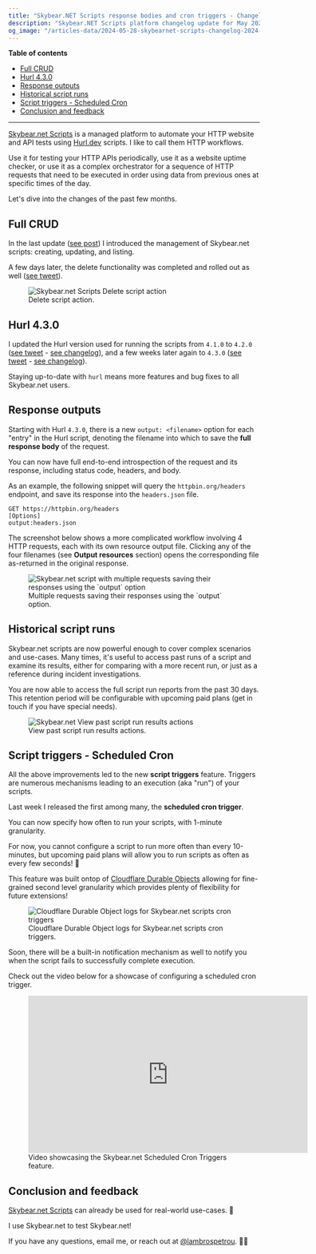 ```yaml
---
title: "Skybear.NET Scripts response bodies and cron triggers - Changelog 2024-05-28"
description: "Skybear.NET Scripts platform changelog update for May 2024."
og_image: "/articles-data/2024-05-28-skybearnet-scripts-changelog-2024-05-28/2024_05_28-skybearnet-response-outputs.png"
---
```


**Table of contents**

- [Full CRUD](#full-crud)
- [Hurl 4.3.0](#hurl-4-3-0)
- [Response outputs](#response-outputs)
- [Historical script runs](#historical-script-runs)
- [Script triggers - Scheduled Cron](#script-triggers-scheduled-cron)
- [Conclusion and feedback](#conclusion-and-feedback)

--------

[Skybear.net Scripts](https://www.skybear.net) is a managed platform to automate your HTTP website and API tests using [Hurl.dev](https://hurl.dev/) scripts. I like to call them HTTP workflows.

Use it for testing your HTTP APIs periodically, use it as a website uptime checker, or use it as a complex orchestrator for a sequence of HTTP requests that need to be executed in order using data from previous ones at specific times of the day.

Let's dive into the changes of the past few months.

## Full CRUD

In the last update ([see post](https://www.lambrospetrou.com/articles/skybearnet-scripts-changelog-2024-02-18/)) I introduced the management of Skybear.net scripts: creating, updating, and listing.

A few days later, the delete functionality was completed and rolled out as well ([see tweet](https://x.com/LambrosPetrou/status/1759697290057363532)).

<figure>
  <img src="/articles-data/2024-05-28-skybearnet-scripts-changelog-2024-05-28/2024_05_28-skybearnet-delete-script.png" title="Delete script action" alt="Skybear.net Scripts Delete script action" />
  <figcaption>Delete script action.</figcaption>
</figure>

## Hurl 4.3.0

I updated the Hurl version used for running the scripts from `4.1.0` to `4.2.0` ([see tweet](https://x.com/LambrosPetrou/status/1761432414981685350) - [see changelog](https://github.com/Orange-OpenSource/hurl/releases/tag/4.2.0)), and a few weeks later again to `4.3.0` ([see tweet](https://x.com/LambrosPetrou/status/1784183159992504705) - [see changelog](https://github.com/Orange-OpenSource/hurl/releases/tag/4.3.0)).

Staying up-to-date with `hurl` means more features and bug fixes to all Skybear.net users.

## Response outputs

Starting with Hurl `4.3.0`, there is a new `output: <filename>` option for each "entry" in the Hurl script, denoting the filename into which to save the **full response body** of the request.

You can now have full end-to-end introspection of the request and its response, including status code, headers, and body.

As an example, the following snippet will query the `httpbin.org/headers` endpoint, and save its response into the `headers.json` file.

```hurl
GET https://httpbin.org/headers
[Options]
output:headers.json
```

The screenshot below shows a more complicated workflow involving 4 HTTP requests, each with its own resource output file.
Clicking any of the four filenames (see **Output resources** section) opens the corresponding file as-returned in the original response.

<figure>
  <img src="/articles-data/2024-05-28-skybearnet-scripts-changelog-2024-05-28/2024_05_28-skybearnet-response-outputs.png" title="Skybear.net script with multiple requests saving their responses using the `output` option" alt="Skybear.net script with multiple requests saving their responses using the `output` option" />
  <figcaption>Multiple requests saving their responses using the `output` option.</figcaption>
</figure>

## Historical script runs

Skybear.net scripts are now powerful enough to cover complex scenarios and use-cases.
Many times, it's useful to access past runs of a script and examine its results, either for comparing with a more recent run, or just as a reference during incident investigations.

You are now able to access the full script run reports from the past 30 days.
This retention period will be configurable with upcoming paid plans (get in touch if you have special needs).

<figure>
  <img src="/articles-data/2024-05-28-skybearnet-scripts-changelog-2024-05-28/2024_05_28-skybearnet-historical-runs.png" title="Skybear.net View past script run results actions" alt="Skybear.net View past script run results actions" />
  <figcaption>View past script run results actions.</figcaption>
</figure>

## Script triggers - Scheduled Cron

All the above improvements led to the new **script triggers** feature.
Triggers are numerous mechanisms leading to an execution (aka "run") of your scripts.

Last week I released the first among many, the **scheduled cron trigger**.

You can now specify how often to run your scripts, with 1-minute granularity.

For now, you cannot configure a script to run more often than every 10-minutes, but upcoming paid plans will allow you to run scripts as often as every few seconds! 🤯

This feature was built ontop of [Cloudflare Durable Objects](https://developers.cloudflare.com/durable-objects/) allowing for fine-grained second level granularity which provides plenty of flexibility for future extensions!

<figure>
  <img src="/articles-data/2024-05-28-skybearnet-scripts-changelog-2024-05-28/2024_05_19-skybearnet-cloudflare-cron-triggers.jpg" title="Cloudflare Durable Object logs for Skybear.net scripts cron triggers" alt="Cloudflare Durable Object logs for Skybear.net scripts cron triggers" />
  <figcaption>Cloudflare Durable Object logs for Skybear.net scripts cron triggers.</figcaption>
</figure>


Soon, there will be a built-in notification mechanism as well to notify you when the script fails to successfully complete execution.

Check out the video below for a showcase of configuring a scheduled cron trigger.

<figure>
  <iframe width="560" height="315" src="https://www.youtube.com/embed/HvJsYbtgHr0?si=WTd6osXYk2SjrC3m" title="Skybear.net Scripts Scheduled Cron Triggers" frameborder="0" allow="accelerometer; autoplay; clipboard-write; encrypted-media; gyroscope; picture-in-picture; web-share" referrerpolicy="strict-origin-when-cross-origin" allowfullscreen></iframe>
  <figcaption>Video showcasing the Skybear.net Scheduled Cron Triggers feature.</figcaption>
</figure>

## Conclusion and feedback

[Skybear.net Scripts](https://www.skybear.net) can already be used for real-world use-cases. 🚀

I use Skybear.net to test Skybear.net!

If you have any questions, email me, or reach out at [@lambrospetrou](https://twitter.com/LambrosPetrou). 🙏🏼
